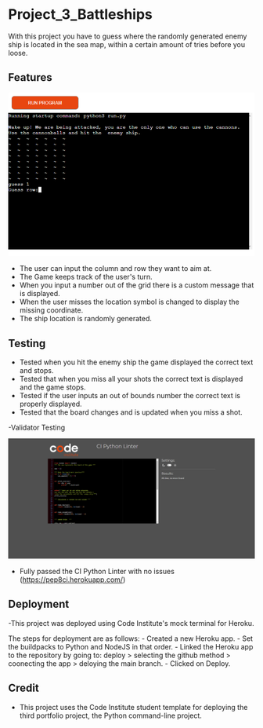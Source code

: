 # Project_3_Battleships

With this project you have to guess where the randomly generated enemy ship is located in the sea map, within a certain amount of tries before you loose.

## Features

![](images/project_3.PNG)

  - The user can input the column and row they want to aim at.
  - The Game keeps track of the user's turn.
  - When you input a number out of the grid there is a custom message that is displayed.
  - When the user misses the location symbol is changed to display the missing coordinate.
  - The ship location is randomly generated.

## Testing

  - Tested when you hit the enemy ship the game displayed the correct text and stops.
  - Tested that when you miss all your shots the correct text is displayed and the game stops.
  - Tested if the user inputs an out of bounds number the correct text is properly displayed.
  - Tested that the board changes and is updated when you miss a shot.
 
 -Validator Testing
 
  ![](images/pep8.png)
  - Fully passed the CI Python Linter with no issues (https://pep8ci.herokuapp.com/)

## Deployment
  
  -This project was deployed using Code Institute's mock terminal for Heroku.
  
The steps for deployment are as follows:
    - Created a new Heroku app.
    - Set the buildpacks to Python and NodeJS in that order.
    - Linked the Heroku app to the repository by going to: deploy > selecting the github method > coonecting the app > deloying the main branch. 
    - Clicked on Deploy.
    
## Credit
  - This project uses the Code Institute student template for deploying the third portfolio project, the Python command-line project.
